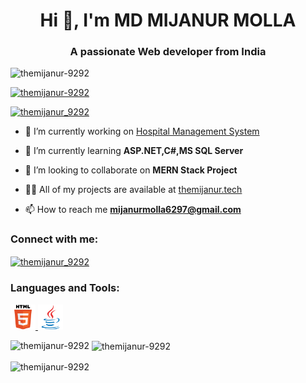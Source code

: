 <h1 align="center">Hi 👋, I'm MD MIJANUR MOLLA</h1>
<h3 align="center">A passionate Web developer from India</h3>

<p align="left"> <img src="https://komarev.com/ghpvc/?username=themijanur-9292&label=Profile%20views&color=0e75b6&style=flat" alt="themijanur-9292" /> </p>

<p align="left"> <a href="https://github.com/ryo-ma/github-profile-trophy"><img src="https://github-profile-trophy.vercel.app/?username=themijanur-9292" alt="themijanur-9292" /></a> </p>

<p align="left"> <a href="https://twitter.com/themijanur_9292" target="blank"><img src="https://img.shields.io/twitter/follow/themijanur_9292?logo=twitter&style=for-the-badge" alt="themijanur_9292" /></a> </p>

- 🔭 I’m currently working on [Hospital Management System](www.theample.in)

- 🌱 I’m currently learning **ASP.NET,C#,MS SQL Server**

- 👯 I’m looking to collaborate on **MERN Stack Project**

- 👨‍💻 All of my projects are available at [themijanur.tech](themijanur.tech)

- 📫 How to reach me **mijanurmolla6297@gmail.com**

<h3 align="left">Connect with me:</h3>
<p align="left">
<a href="https://twitter.com/themijanur_9292" target="blank"><img align="center" src="https://raw.githubusercontent.com/rahuldkjain/github-profile-readme-generator/master/src/images/icons/Social/twitter.svg" alt="themijanur_9292" height="30" width="40" /></a>
</p>

<h3 align="left">Languages and Tools:</h3>
<p align="left"> <a href="https://www.w3.org/html/" target="_blank" rel="noreferrer"> <img src="https://raw.githubusercontent.com/devicons/devicon/master/icons/html5/html5-original-wordmark.svg" alt="html5" width="40" height="40"/> </a> <a href="https://www.java.com" target="_blank" rel="noreferrer"> <img src="https://raw.githubusercontent.com/devicons/devicon/master/icons/java/java-original.svg" alt="java" width="40" height="40"/> </a> </p>

<p><img align="left" src="https://github-readme-stats.vercel.app/api/top-langs?username=themijanur-9292&show_icons=true&locale=en&layout=compact" alt="themijanur-9292" /></p>

<p>&nbsp;<img align="center" src="https://github-readme-stats.vercel.app/api?username=themijanur-9292&show_icons=true&locale=en" alt="themijanur-9292" /></p>

<p><img align="center" src="https://github-readme-streak-stats.herokuapp.com/?user=themijanur-9292&" alt="themijanur-9292" /></p>
